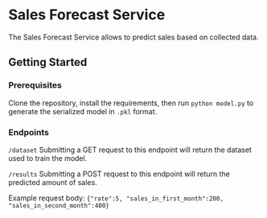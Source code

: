 # Sales Forecast Service
The Sales Forecast Service allows to predict sales based on collected data.

## Getting Started
### Prerequisites
Clone the repository, install the requirements, then run
`python model.py`
to generate the serialized model in `.pkl` format. 

### Endpoints
`/dataset` Submitting a GET request to this endpoint will return the dataset used to train the model.

`/results` Submitting a POST request to this endpoint will return the predicted amount of sales.

Example request body:
`{"rate":5, "sales_in_first_month":200, "sales_in_second_month":400}`

